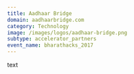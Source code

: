 ```yaml
---
title: Aadhaar Bridge
domain: aadhaarbridge.com
category: Technology
image: /images/logos/aadhaar-bridge.png
subtype: accelerator_partners
event_name: bharathacks_2017
---
```


text